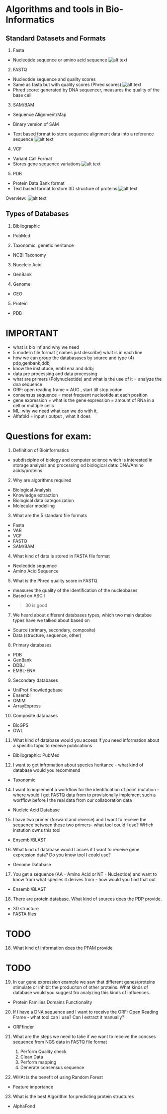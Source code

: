 # Algorithms and tools in Bio-Informatics

## Standard Datasets and Formats
1. Fasta
- Nucleotide sequence or amino acid sequence
![alt text](imgs/image.png)

2. FASTQ
- Nucleotide sequence and quality scores
- Same as fasta but with quality scores (Phred scores)
![alt text](imgs/image-1.png)
- Phred score: generated by DNA sequencer, measures the quality of the base cell

3. SAM/BAM
- Sequence Alignment/Map
- Binary version of SAM

- Text based format to store sequence alignment data into a reference sequence
![alt text](imgs/image-2.png)

4. VCF
- Variant Call Format
- Stores gene sequence variations
![alt text](imgs/image-3.png)

5. PDB
- Protein Data Bank format 
- Text based format to store 3D structure of proteins
![alt text](imgs/image-4.png)

Overview: 
![alt text](imgs/image-5.png)


## Types of Databases
1. Bibliographic
- PubMed
2. Taxonomic:  genetic heritance
- NCBI Taxonomy
3. Nuceleic Acid 
- GenBank
4. Genome
- GEO 
5. Protein
- PDB



# IMPORTANT

- what is bio inf and why we need
- 5 modern file format ( names just describe) what is in each line 
- how we can group the databasases by source and type (4) pdp,genbank,ddbj 
- know the instiutuce, embl ena and ddbj
- data pre processing and data processing 
- what are primers (Polynucleotide) and what is the use of it = analyze the dna sequence
- ORF: open reading frame = AUG , start till stop codon
- consensus sequence = most frequent nucleotide at each position 
- gene expression = what is the gene expression = amount of RNa in a cell or multiple cells
- ML: why we need what can we do with it, 
- Alfafold = input / output , what it does


# Questions for exam:

1. Definition of Bioinformatics
- subdisciplne of biology and computer science which is interested in storage analysis and processing od biological data: DNA/Amino acids/proteins

2. Why are algorithms required
- Biological Analysis
- Knowledge extraction
- Biological data categorization
- Molecular modelling


3. What are the 5 standard file formats 
- Fasta
- VAR
- VCF
- FASTQ
- SAM/BAM

4. What kind of data is stored in FASTA file format
- Necleotide sequence
- Amino Acid Sequence

5. What is the Phred quality score in FASTQ
- measures the quality of the identification of the nucleobases
- Based on ASCII
- > 30 is good

7. We heard about different databases types, which two main databse types have we talked about based on 
- Source (primary, secondary, composite)
- Data (structure, sequence, other)

8. Primary databases
- PDB
- GenBank
- DDBJ 
- EMBL-ENA

9. Secondary databases
- UniProt Knowledgebase
- Ensembl
- OMIM
- ArrayExpress

10. Composite databases
- BioGPS
- OWL

11. What kind of database would you access if you need information about a specific topic to receive publications
- Bibliographic: PubMed

12. I want to get infromation about species heritance - what kind of database would you recommend
- Taxonomic

14. I want to implement a workflow for the identification of point mutation - where would I get FASTQ data from to provisionally implement such a worfflow before I the real data from our collaboration data
- Nucleic Acid Database

15. I have two primer (forward and reverse) and I want to receive the sequence between these two primers- what tool could I use? WHich instution owns this tool 
- Ensembl/BLAST

16. What kind of database would I acces if I want to receive gene expression data? Do you know tool I could use?
- Genome Database

17. You get a sequence (AA - Amino Acid or NT - Nucleotide) and want to know from what species it derives from - how would you find that out 
- Ensembl/BLAST

18. There are protein database. What kind of sources does the PDP provide.
- 3D structure 
- FASTA files
# TODO
18.  What kind of information does the PFAM provide
# TODO

19. In our gene expression example we saw that different genes/proteins stimulate or inhibit the produciton of other proteins. What kinds of database would you suggest fro analyzing this kinds of influences.
- Protein Families Domains Functionality

20. If I have a DNA sequence and I want to receive the ORF: Open Reading Frame - what tool can I use? Can I extract it manually? 
- ORFfinder

21. What are the steps we need to take if we want to receive the concses sequence from NGS data in FASTQ file format 
    1. Perform Quality check  
    2. Clean Data 
    3. Perform mapping 
    4. Denerate consensus sequence

22. WHAt is the benefit of using Random Forest
- Feature importance
23. What is the best Algorithm for predicting protein structures
- AlphaFond